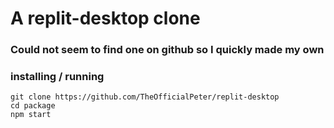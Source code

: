 # A replit-desktop clone 

### Could not seem to find one on github so I quickly made my own
### installing / running
```
git clone https://github.com/TheOfficialPeter/replit-desktop
cd package
npm start
```
